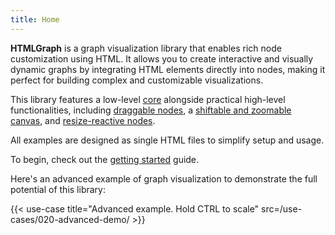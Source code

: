 ```yaml
---
title: Home
---
```


**HTMLGraph** is a graph visualization library that enables rich node customization using HTML.
It allows you to create interactive and visually dynamic graphs by integrating HTML
elements directly into nodes, making it perfect for building complex and customizable visualizations.

This library features a low-level [core](/core-configuration) alongside practical
high-level functionalities, including [draggable nodes](/draggable-nodes),
a [shiftable and zoomable canvas](/transformable-canvas),
and [resize-reactive nodes](/resize-reactive-nodes).

All examples are designed as single HTML files to simplify setup and usage.

To begin, check out the [getting started](/getting-started) guide.

Here's an advanced example of graph visualization to demonstrate the full potential of this library:

{{< use-case title="Advanced example. Hold CTRL to scale" src=/use-cases/020-advanced-demo/ >}}

